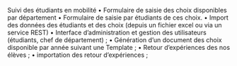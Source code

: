    Suivi des étudiants en mobilité
    • Formulaire de saisie des choix disponibles par département
    • Formulaire de saisie par étudiants de ces choix.
    • Import des données des étudiants et des choix (depuis un fichier excel ou via un service REST)
    • Interface d’administration et gestion des utilisateurs (étudiants, chef de département) ;
    • Génération d’un document des choix disponible par année suivant une Template ;
    •  Retour d’expériences des nos élèves ;
    • importation des retour d’expériences ;
